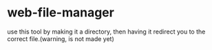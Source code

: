 # web-file-manager
use this tool by making it a directory, then having it redirect you to the correct file.(warning, is not made yet)
